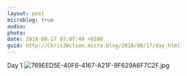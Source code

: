```yaml
---
layout: post
microblog: true
audio: 
photo: 
date: 2018-08-17 07:07:49 +0100
guid: http://ChrisJWilson.micro.blog/2018/08/17/day.html
---
```

Day 1 
![769EED5E-40F6-4167-A21F-9F629A6F7C2F.jpg](http://chrisjwilson.me/uploads/2018/a8d26788bb.jpg)
